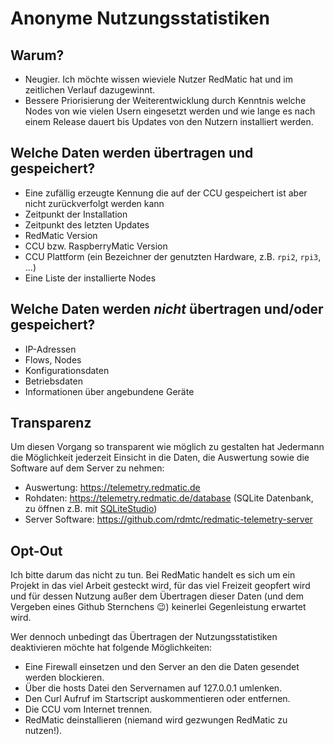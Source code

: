 # Anonyme Nutzungsstatistiken

## Warum?

* Neugier. Ich möchte wissen wieviele Nutzer RedMatic hat und im zeitlichen Verlauf dazugewinnt.
* Bessere Priorisierung der Weiterentwicklung durch Kenntnis welche Nodes von wie vielen Usern eingesetzt werden und wie lange es nach einem Release dauert bis Updates von den Nutzern installiert werden.

## Welche Daten werden übertragen und gespeichert?

* Eine zufällig erzeugte Kennung die auf der CCU gespeichert ist aber nicht zurückverfolgt werden kann
* Zeitpunkt der Installation
* Zeitpunkt des letzten Updates
* RedMatic Version
* CCU bzw. RaspberryMatic Version
* CCU Plattform (ein Bezeichner der genutzten Hardware, z.B. `rpi2`, `rpi3`, ...)
* Eine Liste der installierte Nodes

## Welche Daten werden _nicht_ übertragen und/oder gespeichert?

* IP-Adressen
* Flows, Nodes
* Konfigurationsdaten
* Betriebsdaten
* Informationen über angebundene Geräte

## Transparenz

Um diesen Vorgang so transparent wie möglich zu gestalten hat Jedermann die Möglichkeit jederzeit Einsicht in die Daten, die Auswertung sowie die Software auf dem Server zu nehmen:

* Auswertung: https://telemetry.redmatic.de
* Rohdaten: https://telemetry.redmatic.de/database (SQLite Datenbank, zu öffnen z.B. mit [SQLiteStudio](https://sqlitestudio.pl/index.rvt))
* Server Software: https://github.com/rdmtc/redmatic-telemetry-server

## Opt-Out

Ich bitte darum das nicht zu tun. Bei RedMatic handelt es sich um ein Projekt in das viel Arbeit gesteckt wird, für das viel Freizeit geopfert wird und für dessen Nutzung außer dem Übertragen dieser Daten (und dem Vergeben eines Github Sternchens 😉) keinerlei Gegenleistung erwartet wird. 

Wer dennoch unbedingt das Übertragen der Nutzungsstatistiken deaktivieren möchte hat folgende Möglichkeiten:

* Eine Firewall einsetzen und den Server an den die Daten gesendet werden blockieren.
* Über die hosts Datei den Servernamen auf 127.0.0.1 umlenken.
* Den Curl Aufruf im Startscript auskommentieren oder entfernen.
* Die CCU vom Internet trennen.
* RedMatic deinstallieren (niemand wird gezwungen RedMatic zu nutzen!).
